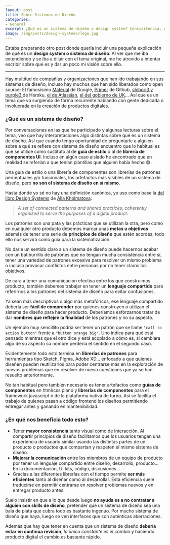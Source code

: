 ```yaml
---
layout: post
title: Sobre Sistemas de Diseño
categories:
- General
excerpt: ¿Qué es un sistema de diseño o design system? Consisitencia, eficiencia, y mejorar la comunicación dentro del equipo son sus principales beneficios
image: /img/posts/design-systems/lego.jpg
---
```


Estaba preparando otro post donde quería incluir una pequeña explicación de qué es un **design system o sistema de diseño**. Al ver que me iba extendiendo y se iba a diluir con el tema original, me he atrevido a intentar escribir sobre qué es y dar un poco mi visión sobre ello.

---

Hay multitud de compañías y organizaciones que han ido trabajando en sus sistemas de diseño, incluso hay muchos que han sido liberados como open source: El famosísimo [Material](https://material.io/) de Google, [Primer](https://primer.style/) de Github, [shibori3 y purple3 ](https://design.herokai.com/) de Heroku, [el de Atlassian](https://atlassian.design/), [el del gobierno de UK](https://design-system.service.gov.uk/)... Así que es un tema que va surgiendo de forma recurrente hablando con gente dedicada o involucrada en la creación de productos digitales.

### ¿Qué es un sistema de diseño?

Por conversaciones en las que he participado y algunas lecturas sobre el tema, veo que hay interpretaciones algo distintas sobre qué es un sistema de diseño.
Así que cuando tengo oportunidad de preguntarle a alguien sobre a qué se refiere con sistema de diseño encuentro que lo habitual es que se utilice como sustituto al de **guía de estilo** o al de **librería de componentes UI**. Incluso en algún caso aislado he encontrado que en realidad se referían a que tenían plantillas que alguien había hecho 😅.

Una guía de estilo o una librería de componentes son librerías de patrones perceptuales y/o funcionales, los artefactos más visibles de un sistema de diseño, pero **no son el sistema de diseño en sí mismo**.

Hasta donde yo sé no hay una definición canónica, yo uso como base la [del libro Design Systems](https://designsystemsbook.com/) de [Alla Kholmatova](http://craftui.com/):

> *A set of connected patterns and shared practices, coherently organized to serve the purposes of a digital product.*

Los patrones son una pata y las prácticas que se utilizan la otra, pero como en cualquier otro producto debemos marcar unas **metas u objetivos** además de tener una serie de **principios de diseño** que estén acordes, todo ello nos servirá como guía para la sistematización.

No darle un sentido claro a un sistema de diseño puede hacernos acabar con un batiburrillo de patrones que no tengan mucha consistencia entre sí, tener una variedad de patrones excesiva para resolver un mismo problema o incluso provocar conflictos entre personas por no tener claros los objetivos.

De cara a tener una comunicación efectiva entre los que construimos producto, también debemos trabajar en tener un **lenguaje compartido** para referirnos a los patrones del sistema de diseño para evitar confusiones.

Ya sean más descriptivos o algo más metafóricos, ese lenguaje compartido debería ser **fácil de comprender** por quienes construyen o utilizan el sistema de diseño para hacer producto. Deberíamos esforzarnos tratar de dar **nombres que reflejen la finalidad** de los patrones y no su aspecto.

Un ejemplo muy sencillito podría ser tener un patrón que se llame `"call to action button"` frente a `"button orange big"`. Uno indica para qué está pensado mientras que el otro dice y está acoplado a cómo es, si cambiara algo de su aspecto su nombre perdería el sentido en el segundo caso.

Evidentemente todo esto termina en **librerías de patrones** para herramientas tipo Sketch, Figma, Adobe XD... enfocado a que quienes diseñen puedan reutilizarlos para poder centrarse más en la exploración de nuevos problemas que en resolver de nuevo cuestiones que ya se han resuelto anteriormente.

No tan habitual pero también necesario es tener artefactos como **guías de componentes** en html/css plano y **librerías de componentes** para el framework javascript o de la plataforma nativa de turno. Así se facilita el trabajo de quienes pasan a código frontend los diseños permitiendo entregar antes y ganando en mantenibilidad.

### ¿En qué nos beneficia todo esto?

- Tener **mayor consistencia** tanto visual como de interacción. Al compartir principios de diseño facilitamos que los usuarios tengan una experiencia de usuario similar usando las distintas partes de un producto o productos que compartan y respeten el mismo sistema de diseño.
- **Mejorar la comunicación** entre los miembros de un equipo de producto por tener un lenguaje compartido entre diseño, desarrollo, producto... En la documentación, UI kits, código, discusiones...
- Gracias a las diferentes librerías con el tiempo permite **ser más eficientes** tanto al diseñar como al desarrollar. Esta eficiencia suele traducirse en permitir centrarse en resolver problemas nuevos y en entregar producto antes.

Suelo insistir en que a lo que desde luego **no ayuda es a no contratar a alguien con skills de diseño**, pretender que un sistema de diseño sea una bala de plata que cubra todo es bastante ingenuo. Por mucho sistema de diseño que haya, luego se ven interfaces que son auténticas aberraciones.

Además que hay que tener en cuenta que un sistema de diseño **debería estar en continua revisión**, *lo único constante es el cambio* y haciendo producto digital el cambio es bastante rápido.
